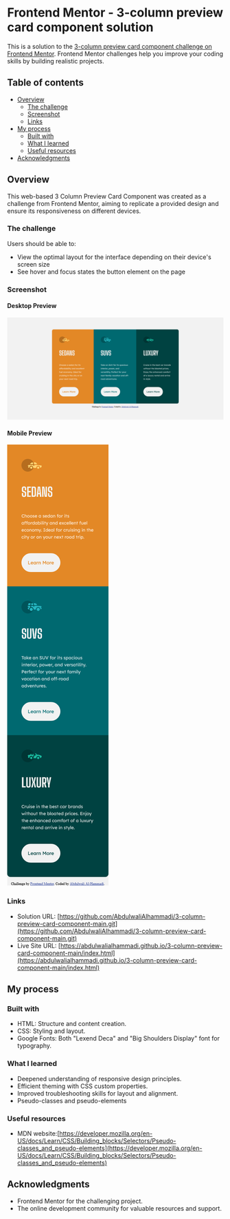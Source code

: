 # Frontend Mentor - 3-column preview card component solution

This is a solution to the [3-column preview card component challenge on Frontend Mentor](https://www.frontendmentor.io/challenges/3column-preview-card-component-pH92eAR2-). Frontend Mentor challenges help you improve your coding skills by building realistic projects. 

## Table of contents

- [Overview](#overview)
  - [The challenge](#the-challenge)
  - [Screenshot](#screenshot)
  - [Links](#links)
- [My process](#my-process)
  - [Built with](#built-with)
  - [What I learned](#what-i-learned)
  - [Useful resources](#useful-resources)
- [Acknowledgments](#acknowledgments)

## Overview

This web-based 3 Column Preview Card Component was created as a challenge from Frontend Mentor, aiming to replicate a provided design and ensure its responsiveness on different devices.

### The challenge

Users should be able to:

- View the optimal layout for the interface depending on their device's screen size
- See hover and focus states the button element on the page


### Screenshot

#### Desktop Preview

![Desktop preview](./screenshots/3-column-preview-card-component-desktop-preview.png)

#### Mobile Preview

![Mobile preview](./screenshots/3-column-preview-card-component-mobile-preview.png)

### Links

- Solution URL: [https://github.com/AbdulwaliAlhammadi/3-column-preview-card-component-main.git](https://github.com/AbdulwaliAlhammadi/3-column-preview-card-component-main.git)
- Live Site URL: [https://abdulwalialhammadi.github.io/3-column-preview-card-component-main/index.html](https://abdulwalialhammadi.github.io/3-column-preview-card-component-main/index.html)

## My process

### Built with

- HTML: Structure and content creation.
- CSS: Styling and layout.
- Google Fonts: Both "Lexend Deca" and "Big Shoulders Display" font for typography.


### What I learned

- Deepened understanding of responsive design principles.
- Efficient theming with CSS custom properties.
- Improved troubleshooting skills for layout and alignment.
- Pseudo-classes and pseudo-elements

### Useful resources
- MDN website:[https://developer.mozilla.org/en-US/docs/Learn/CSS/Building_blocks/Selectors/Pseudo-classes_and_pseudo-elements](https://developer.mozilla.org/en-US/docs/Learn/CSS/Building_blocks/Selectors/Pseudo-classes_and_pseudo-elements)

## Acknowledgments

- Frontend Mentor for the challenging project.
- The online development community for valuable resources and support.

